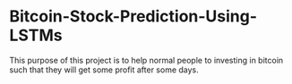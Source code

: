 # Bitcoin-Stock-Prediction-Using-LSTMs
This purpose of this project is to help normal people to investing in bitcoin such that they will get some profit after some days.
